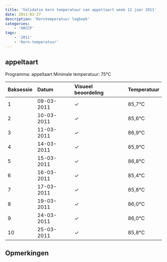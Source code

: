 ```yaml
---
title: 'Validatie kern temperatuur van appeltaart week 12 jaar 2011'
date: 2011-03-27
description: 'Kerntemperatuur logboek'
categories:
    - 'HACCP'
tags:
    - '2011'
    - 'Kern-temperatuur'
---
```


## appeltaart

Programma: appeltaart
Minimale temperatuur: 75°C

| Baksessie | Datum | Visueel beoordeling | Temperatuur |
|:---|:---|:---|:---|
| 1 | 09-03-2011 | &check; | 85,7°C |
| 2 | 10-03-2011 | &check; | 85,6°C |
| 3 | 11-03-2011 | &check; | 86,9°C |
| 4 | 14-03-2011 | &check; | 85,9°C |
| 5 | 15-03-2011 | &check; | 86,8°C |
| 6 | 16-03-2011 | &check; | 85,4°C |
| 7 | 17-03-2011 | &check; | 85,8°C |
| 8 | 19-03-2011 | &check; | 86,0°C |
| 9 | 24-03-2011 | &check; | 86,0°C |
| 10 | 25-03-2011 | &check; | 85,8°C |

## Opmerkingen


